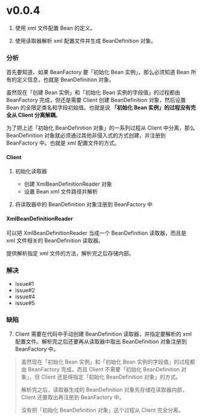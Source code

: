 # v0.0.4

1. 使用 xml 文件配置 Bean 的定义。

2. 使用读取器解析 xml 配置文件并生成 BeanDefinition 对象。


### 分析

首先要知道，如果 BeanFactory 要「初始化 Bean 实例」，那么必须知道 Bean 所有的定义信息，也就是 BeanDefinition 对象。

虽然现在「创建 Bean 实例」和「初始化 Bean 实例的字段值」的过程都由 BeanFactory 完成，但还是需要 Client 创建 BeanDefinition 对象，然后设置 Bean 的全限定类名和字段初始值。也就是说 **「初始化 Bean 实例」的过程没有完全从 Client 分离解耦**。

为了把上述「初始化 BeanDefinition 对象」的一系列过程从 Client 中分离，那么 BeanDefinition 对象就必须通过其他非侵入式的方式创建，并注册到 BeanFactory 中。也就是 xml 配置文件的方式。

#### Client

1. 初始化读取器
    - 创建 XmlBeanDefinitionReader 对象
    - 设置 Bean xml 文件路径并解析

2. 将读取器中的 BeanDefinition 对象注册到 BeanFactory 中

#### XmlBeanDefinitionReader

可以把 XmlBeanDefinitionReader 当成一个 BeanDefinition 读取器，而且是 xml 文件相关的 BeanDefinition 读取器。

提供解析指定 xml 文件的方法，解析完之后存储内部。


### 解决

- issue#1
- issue#2
- issue#4
- issue#5


### 缺陷

7. Client 需要在代码中手动创建 BeanDefinition 读取器，并指定要解析的 xml 配置文件。解析完之后还要再从读取器中取出 BeanDefinition 对象注册到 BeanFactory 中。

> 虽然现在「初始化 Bean 实例」和「初始化 Bean 实例的字段值」的过程都由 BeanFactory 完成，而且 Client 不需要「初始化 BeanDefinition 对象」，但 Client 还是得指定「初始化 BeanDefinition 对象」的方式。
>
> 解析完之后，读取器生成的 BeanDefinition 对象先存储在读取器内部，Client 还要取出再注册到 BeanFactory 中。
>
> 没有把「初始化 BeanDefinition 对象」这个过程从 Client 完全分离。